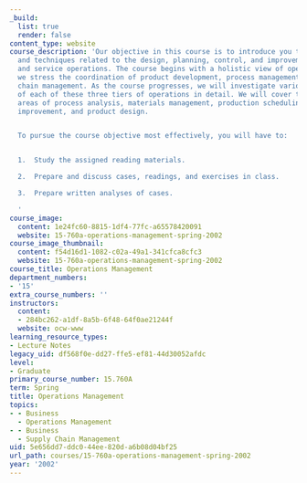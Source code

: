```yaml
---
_build:
  list: true
  render: false
content_type: website
course_description: 'Our objective in this course is to introduce you to concepts
  and techniques related to the design, planning, control, and improvement of manufacturing
  and service operations. The course begins with a holistic view of operations, where
  we stress the coordination of product development, process management, and supply
  chain management. As the course progresses, we will investigate various aspects
  of each of these three tiers of operations in detail. We will cover topics in the
  areas of process analysis, materials management, production scheduling, quality
  improvement, and product design.


  To pursue the course objective most effectively, you will have to:


  1.  Study the assigned reading materials.

  2.  Prepare and discuss cases, readings, and exercises in class.

  3.  Prepare written analyses of cases.

  '
course_image:
  content: 1e24fc60-8815-1df4-77fc-a65578420091
  website: 15-760a-operations-management-spring-2002
course_image_thumbnail:
  content: f54d16d1-1082-c02a-49a1-341cfca8cfc3
  website: 15-760a-operations-management-spring-2002
course_title: Operations Management
department_numbers:
- '15'
extra_course_numbers: ''
instructors:
  content:
  - 284bc262-a1df-8a5b-6f48-64f0ae21244f
  website: ocw-www
learning_resource_types:
- Lecture Notes
legacy_uid: df568f0e-dd27-ffe5-ef81-44d30052afdc
level:
- Graduate
primary_course_number: 15.760A
term: Spring
title: Operations Management
topics:
- - Business
  - Operations Management
- - Business
  - Supply Chain Management
uid: 5e656dd7-ddc0-44ee-820d-a6b08d04bf25
url_path: courses/15-760a-operations-management-spring-2002
year: '2002'
---
```

